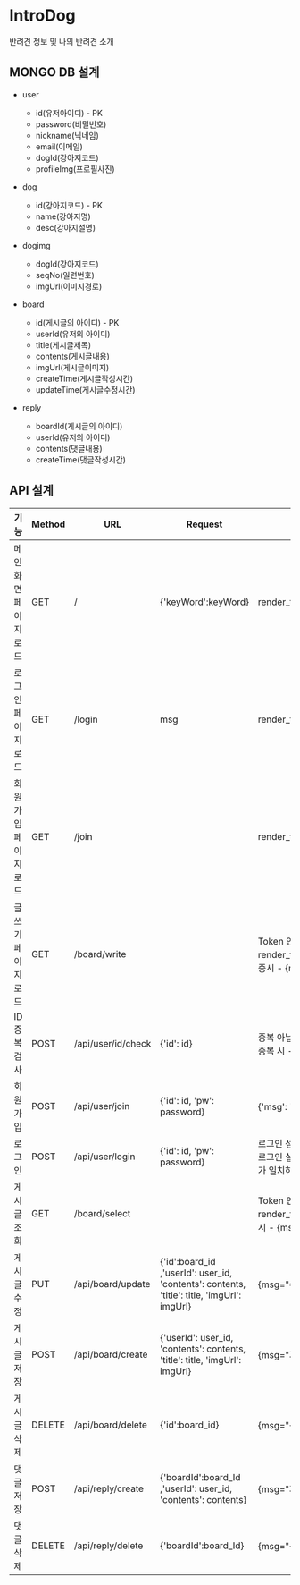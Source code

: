 # IntroDog

반려견 정보 및 나의 반려견 소개

## MONGO DB 설계

- user
  - id(유저아이디) - PK
  - password(비밀번호)
  - nickname(닉네임)
  - email(이메일)
  - dogId(강아지코드)
  - profileImg(프로필사진)

- dog
  - id(강아지코드) - PK
  - name(강아지명)
  - desc(강아지설명)

- dogimg
  - dogId(강아지코드)
  - seqNo(일련번호)
  - imgUrl(이미지경로)

- board
  - id(게시글의 아이디) - PK
  - userId(유저의 아이디)
  - title(게시글제목)
  - contents(게시글내용)
  - imgUrl(게시글이미지)
  - createTime(게시글작성시간)
  - updateTime(게시글수정시간)

- reply
  - boardId(게시글의 아이디)
  - userId(유저의 아이디)
  - contents(댓글내용)
  - createTime(댓글작성시간)

## API 설계

| 기능                 | Method | URL              | Request                                                                                         | Response                                                                                                                            |
| -------------------- | ------ | ---------------- | ----------------------------------------------------------------------------------------------- | ----------------------------------------------------------------------------------------------------------------------------------- |
| 메인화면 페이지 로드 | GET    | /                | {'keyWord':keyWord}                                                                             | render_template('index.html',keyWord=keyWord)                                                                                       |
| 로그인 페이지 로드   | GET    | /login           | msg                                                                                             | render_template('login.html', msg=msg)                                                                                              |
| 회원가입 페이지 로드 | GET    | /join            |                                                                                                 | render_template('join.html')                                                                                                        |
| 글쓰기 페이지 로드   | GET    | /board/write           |                                                                                                 | Token 인증시 - render_template('board_write.html'), Token 미인증시 - {msg="로그인 정보가 존재하지 않습니다."}                       |
| ID 중복검사          | POST   | /api/user/id/check   | {'id': id}                                                                                | 중복 아닐시 - {'msg': "사용 가능한 아이디 입니다."} 중복 시 - {'msg': "이미 존재하는 아이디 입니다."}                               |
| 회원가입             | POST   | /api/user/join        | {'id': id, 'pw': password}                                                                      | {'msg': '회원가입이 완료되었습니다.'}                                                                                               |
| 로그인               | POST   | /api/user/login       | {'id': id, 'pw': password}                                                                      | 로그인 성공 - {'result': 'success', 'token': token} 로그인 실패 - {'result': 'fail', 'msg': '아이디/비밀번호가 일치하지 않습니다.'} |
| 게시글 조회          | GET    | /board/select       |                                                                                                 | Token 인증시 - render_template('board_list.html'), Token 미인증시 - {msg="로그인 정보가 존재하지 않습니다."}                        |
| 게시글 수정          | PUT   | /api/board/update | {'id':board_id ,'userId': user_id, 'contents': contents, 'title': title, 'imgUrl': imgUrl} | {msg="수정되었습니다."}                                                                                                             |
| 게시글 저장          | POST   | /api/board/create | {'userId': user_id, 'contents': contents, 'title': title, 'imgUrl': imgUrl}                      | {msg="저장되었습니다."}                                                                                                             |
| 게시글 삭제          | DELETE   | /api/board/delete | {'id':board_id}                                                                           | {msg="삭제되었습니다."}                                                                                                             |
| 댓글 저장            | POST   | /api/reply/create | {'boardId':board_Id ,'userId': user_id, 'contents': contents}                                  | {msg="저장되었습니다."}                                                                                                             |
| 댓글 삭제            | DELETE   | /api/reply/delete | {'boardId':board_Id}                                                           | {msg="삭제되었습니다."}                                                                                                             |
